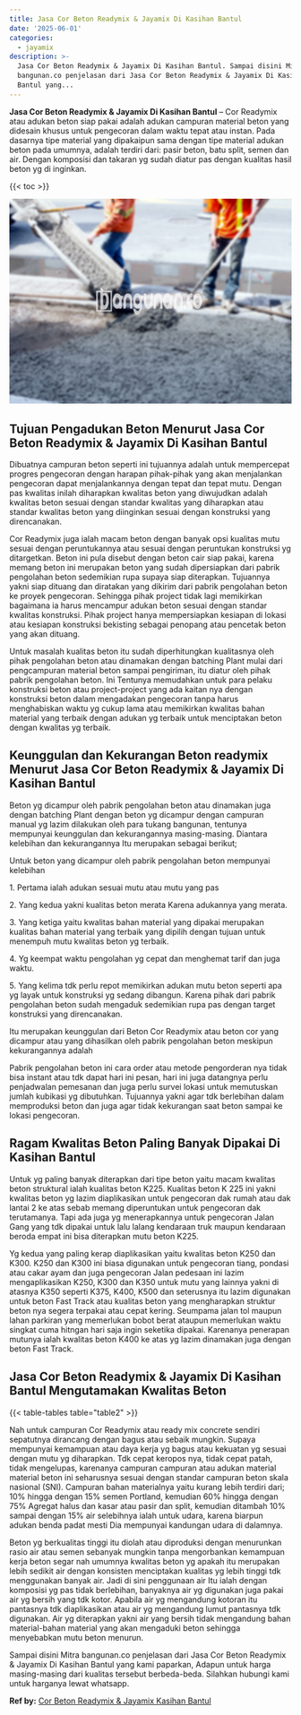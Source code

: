 ```yaml
---
title: Jasa Cor Beton Readymix & Jayamix Di Kasihan Bantul
date: '2025-06-01'
categories:
  - jayamix
description: >-
  Jasa Cor Beton Readymix & Jayamix Di Kasihan Bantul. Sampai disini Mitra
  bangunan.co penjelasan dari Jasa Cor Beton Readymix & Jayamix Di Kasihan
  Bantul yang...
---
```


**Jasa Cor Beton Readymix & Jayamix Di Kasihan Bantul** – Cor Readymix atau adukan beton siap pakai adalah adukan campuran material beton yang didesain khusus untuk pengecoran dalam waktu tepat atau instan. Pada dasarnya tipe material yang dipakaipun sama dengan tipe material adukan beton pada umumnya, adalah terdiri dari: pasir beton, batu split, semen dan air. Dengan komposisi dan takaran yg sudah diatur pas dengan kualitas hasil beton yg di inginkan.

{{< toc >}}

![Jasa Cor Beton Readymix & Jayamix Di Kasihan Bantul](/images/jasa-cor-readymix-04.png)

## Tujuan Pengadukan Beton Menurut Jasa Cor Beton Readymix & Jayamix Di Kasihan Bantul

Dibuatnya campuran beton seperti ini tujuannya adalah untuk mempercepat progres pengecoran dengan harapan pihak-pihak yang akan menjalankan pengecoran dapat menjalankannya dengan tepat dan tepat mutu. Dengan pas kwalitas inilah diharapkan kwalitas beton yang diwujudkan adalah kwalitas beton sesuai dengan standar kwalitas yang diharapkan atau standar kwalitas beton yang diinginkan sesuai dengan konstruksi yang direncanakan.

Cor Readymix juga ialah macam beton dengan banyak opsi kualitas mutu sesuai dengan peruntukannya atau sesuai dengan peruntukan konstruksi yg ditargetkan. Beton ini pula disebut dengan beton cair siap pakai, karena memang beton ini merupakan beton yang sudah dipersiapkan dari pabrik pengolahan beton sedemikian rupa supaya siap diterapkan. Tujuannya yakni siap dituang dan diratakan yang dikirim dari pabrik pengolahan beton ke proyek pengecoran. Sehingga pihak project tidak lagi memikirkan bagaimana ia harus mencampur adukan beton sesuai dengan standar kwalitas konstruksi. Pihak project hanya mempersiapkan kesiapan di lokasi atau kesiapan konstruksi bekisting sebagai penopang atau pencetak beton yang akan dituang.

Untuk masalah kualitas beton itu sudah diperhitungkan kualitasnya oleh pihak pengolahan beton atau dinamakan dengan batching Plant mulai dari pengcampuran material beton sampai pengiriman, itu diatur oleh pihak pabrik pengolahan beton. Ini Tentunya memudahkan untuk para pelaku konstruksi beton atau project-project yang ada kaitan nya dengan konstruksi beton dalam mengadakan pengecoran tanpa harus menghabiskan waktu yg cukup lama atau memikirkan kwalitas bahan material yang terbaik dengan adukan yg terbaik untuk menciptakan beton dengan kwalitas yg terbaik.

## Keunggulan dan Kekurangan Beton readymix Menurut Jasa Cor Beton Readymix & Jayamix Di Kasihan Bantul

Beton yg dicampur oleh pabrik pengolahan beton atau dinamakan juga dengan batching Plant dengan beton yg dicampur dengan campuran manual yg lazim dilakukan oleh para tukang bangunan, tentunya mempunyai keunggulan dan kekurangannya masing-masing. Diantara kelebihan dan kekurangannya Itu merupakan sebagai berikut;

Untuk beton yang dicampur oleh pabrik pengolahan beton mempunyai kelebihan

1\. Pertama ialah adukan sesuai mutu atau mutu yang pas

2\. Yang kedua yakni kualitas beton merata Karena adukannya yang merata.

3\. Yang ketiga yaitu kwalitas bahan material yang dipakai merupakan kualitas bahan material yang terbaik yang dipilih dengan tujuan untuk menempuh mutu kwalitas beton yg terbaik.

4\. Yg keempat waktu pengolahan yg cepat dan menghemat tarif dan juga waktu.

5\. Yang kelima tdk perlu repot memikirkan adukan mutu beton seperti apa yg layak untuk konstruksi yg sedang dibangun. Karena pihak dari pabrik pengolahan beton sudah mengaduk sedemikian rupa pas dengan target konstruksi yang direncanakan.

Itu merupakan keunggulan dari Beton Cor Readymix atau beton cor yang dicampur atau yang dihasilkan oleh pabrik pengolahan beton meskipun kekurangannya adalah

Pabrik pengolahan beton ini cara order atau metode pengorderan nya tidak bisa instant atau tdk dapat hari ini pesan, hari ini juga datangnya perlu penjadwalan pemesanan dan juga perlu survei lokasi untuk memutuskan jumlah kubikasi yg dibutuhkan. Tujuannya yakni agar tdk berlebihan dalam memproduksi beton dan juga agar tidak kekurangan saat beton sampai ke lokasi pengecoran.

## Ragam Kwalitas Beton Paling Banyak Dipakai Di Kasihan Bantul

Untuk yg paling banyak diterapkan dari tipe beton yaitu macam kwalitas beton struktural ialah kualitas beton K225. Kualitas beton K 225 ini yakni kwalitas beton yg lazim diaplikasikan untuk pengecoran dak rumah atau dak lantai 2 ke atas sebab memang diperuntukan untuk pengecoran dak terutamanya. Tapi ada juga yg menerapkannya untuk pengecoran Jalan Gang yang tdk dipakai untuk lalu lalang kendaraan truk maupun kendaraan beroda empat ini bisa diterapkan mutu beton K225.

Yg kedua yang paling kerap diaplikasikan yaitu kwalitas beton K250 dan K300. K250 dan K300 ini biasa digunakan untuk pengecoran tiang, pondasi atau cakar ayam dan juga pengecoran Jalan pedesaan ini lazim mengaplikasikan K250, K300 dan K350 untuk mutu yang lainnya yakni di atasnya K350 seperti K375, K400, K500 dan seterusnya itu lazim digunakan untuk beton Fast Track atau kualitas beton yang mengharapkan struktur beton nya segera terpakai atau cepat kering. Seumpama jalan tol maupun lahan parkiran yang memerlukan bobot berat ataupun memerlukan waktu singkat cuma hitngan hari saja ingin seketika dipakai. Karenanya penerapan mutunya ialah kwalitas beton K400 ke atas yg lazim dinamakan juga dengan beton Fast Track.

## Jasa Cor Beton Readymix & Jayamix Di Kasihan Bantul Mengutamakan Kwalitas Beton

{{< table-tables table="table2" >}}

Nah untuk campuran Cor Readymix atau ready mix concrete sendiri sepatutnya dirancang dengan bagus atau sebaik mungkin. Supaya mempunyai kemampuan atau daya kerja yg bagus atau kekuatan yg sesuai dengan mutu yg diharapkan. Tdk cepat keropos nya, tidak cepat patah, tidak mengelupas, karenanya campuran campuran atau adukan material material beton ini seharusnya sesuai dengan standar campuran beton skala nasional (SNI). Campuran bahan materialnya yaitu kurang lebih terdiri dari; 10% hingga dengan 15% semen Portland, kemudian 60% hingga dengan 75% Agregat halus dan kasar atau pasir dan split, kemudian ditambah 10% sampai dengan 15% air selebihnya ialah untuk udara, karena biarpun adukan benda padat mesti Dia mempunyai kandungan udara di dalamnya.

Beton yg berkualitas tinggi itu diolah atau diproduksi dengan menurunkan rasio air atau semen sebanyak mungkin tanpa mengorbankan kemampuan kerja beton segar nah umumnya kwalitas beton yg apakah itu merupakan lebih sedikit air dengan konsisten menciptakan kualitas yg lebih tinggi tdk menggunakan banyak air. Jadi di sini penggunaan air Itu ialah dengan komposisi yg pas tidak berlebihan, banyaknya air yg digunakan juga pakai air yg bersih yang tdk kotor. Apabila air yg mengandung kotoran itu pantasnya tdk diaplikasikan atau air yg mengandung lumut pantasnya tdk digunakan. Air yg diterapkan yakni air yang bersih tidak mengandung bahan material-bahan material yang akan mengaduki beton sehingga menyebabkan mutu beton menurun.

Sampai disini Mitra bangunan.co penjelasan dari Jasa Cor Beton Readymix & Jayamix Di Kasihan Bantul yang kami paparkan, Adapun untuk harga masing-masing dari kualitas tersebut berbeda-beda. Silahkan hubungi kami untuk harganya lewat whatsapp.

**Ref by:** [Cor Beton Readymix & Jayamix Kasihan Bantul](https://id.wikipedia.org/wiki/Cor)

